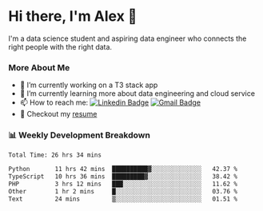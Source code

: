 # Hi there, I'm Alex  👋

I'm a data science student and aspiring data engineer who connects the right people with the right data. 

### More About Me

- 🔭 I’m currently working on a T3 stack app
- 🌱 I’m currently learning more about data engineering and cloud service
- 📫 How to reach me: [![Linkedin Badge](https://img.shields.io/badge/Alex%20Chen-blue?style=flat&logo=linkedin&labelColor=blue&link=https://www.linkedin.com/in/alex-chen-112523chen)](https://www.linkedin.com/in/alex-chen-112523chen/) [![Gmail Badge](https://img.shields.io/badge/-Alex%20Chen-c14438?style=flat&logo=Gmail&logoColor=white&link=mailto:itsalexchen@gmail.com)](mailto:itsalexchen@gmail.com)
- 📝 Checkout my [resume](https://112523chen.vercel.app/AlexChenResume.pdf)


### 📊 Weekly Development Breakdown
<!--START_SECTION:waka-->

```txt
Total Time: 26 hrs 34 mins

Python       11 hrs 42 mins  ██████████▓░░░░░░░░░░░░░░   42.37 %
TypeScript   10 hrs 36 mins  █████████▓░░░░░░░░░░░░░░░   38.42 %
PHP          3 hrs 12 mins   ███░░░░░░░░░░░░░░░░░░░░░░   11.62 %
Other        1 hr 2 mins     █░░░░░░░░░░░░░░░░░░░░░░░░   03.76 %
Text         24 mins         ▒░░░░░░░░░░░░░░░░░░░░░░░░   01.51 %
```

<!--END_SECTION:waka-->
